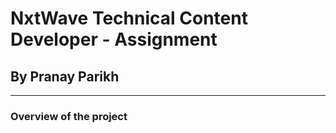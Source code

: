 # NxtWave Technical Content Developer - Assignment

## By Pranay Parikh

---

### Overview of the project
